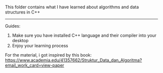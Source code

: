 This folder contains what I have learned about algorithms and data structures in C++

------------------------------
Guides:
1. Make sure you have installed C++ language and their compiler into your desktop
2. Enjoy your learning process

For the material, i got inspired by this book:
https://www.academia.edu/41357662/Struktur_Data_dan_Algoritma?email_work_card=view-paper
